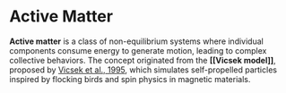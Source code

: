 # Active Matter

**Active matter** is a class of non-equilibrium systems where individual components consume energy to generate motion, leading to complex collective behaviors. The concept originated from the **[[Vicsek model]]**, proposed by [Vicsek et al., 1995](#vicsek1995novel), which simulates self-propelled particles inspired by flocking birds and spin physics in magnetic materials.
